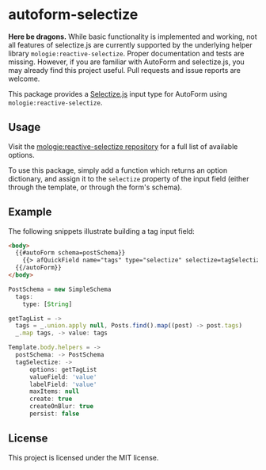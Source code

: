 autoform-selectize
==================

**Here be dragons.** While basic functionality is implemented and working,
not all features of selectize.js are currently supported by the underlying
helper library `mologie:reactive-selectize`. Proper documentation and tests
are missing. However, if you are familiar with AutoForm and selectize.js,
you may already find this project useful. Pull requests and issue reports
are welcome.

This package provides a
[Selectize.js](//github.com/brianreavis/selectize.js)
input type for AutoForm using `mologie:reactive-selectize`.

Usage
-----

Visit the
[mologie:reactive-selectize repository](//github.com/mologie/meteor-reactive-selectize#usage)
for a full list of available options.

To use this package, simply add a function which returns an option
dictionary, and assign it to the `selectize` property of the input
field (either through the template, or through the form's schema).


Example
-------

The following snippets illustrate building a tag input field:

```html
<body>
  {{#autoForm schema=postSchema}}
    {{> afQuickField name="tags" type="selectize" selectize=tagSelectize}}
  {{/autoForm}}
</body>
```

```js
PostSchema = new SimpleSchema
  tags:
    type: [String]

getTagList = ->
  tags = _.union.apply null, Posts.find().map((post) -> post.tags)
  _.map tags, -> value: tags

Template.body.helpers = ->
  postSchema: -> PostSchema
  tagSelectize: ->
      options: getTagList
      valueField: 'value'
      labelField: 'value'
      maxItems: null
      create: true
      createOnBlur: true
      persist: false
```

License
-------

This project is licensed under the MIT license.
